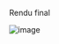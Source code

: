 Rendu final

![image](https://github.com/user-attachments/assets/b3f52410-0810-4fa9-88cc-be7649fac842)

